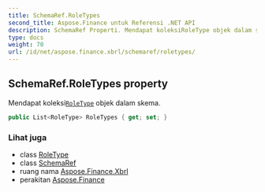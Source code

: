 ```yaml
---
title: SchemaRef.RoleTypes
second_title: Aspose.Finance untuk Referensi .NET API
description: SchemaRef Properti. Mendapat koleksiRoleType objek dalam skema.
type: docs
weight: 70
url: /id/net/aspose.finance.xbrl/schemaref/roletypes/
---
```

## SchemaRef.RoleTypes property

Mendapat koleksi[`RoleType`](../../roletype/) objek dalam skema.

```csharp
public List<RoleType> RoleTypes { get; set; }
```

### Lihat juga

* class [RoleType](../../roletype/)
* class [SchemaRef](../)
* ruang nama [Aspose.Finance.Xbrl](../../schemaref/)
* perakitan [Aspose.Finance](../../../)


